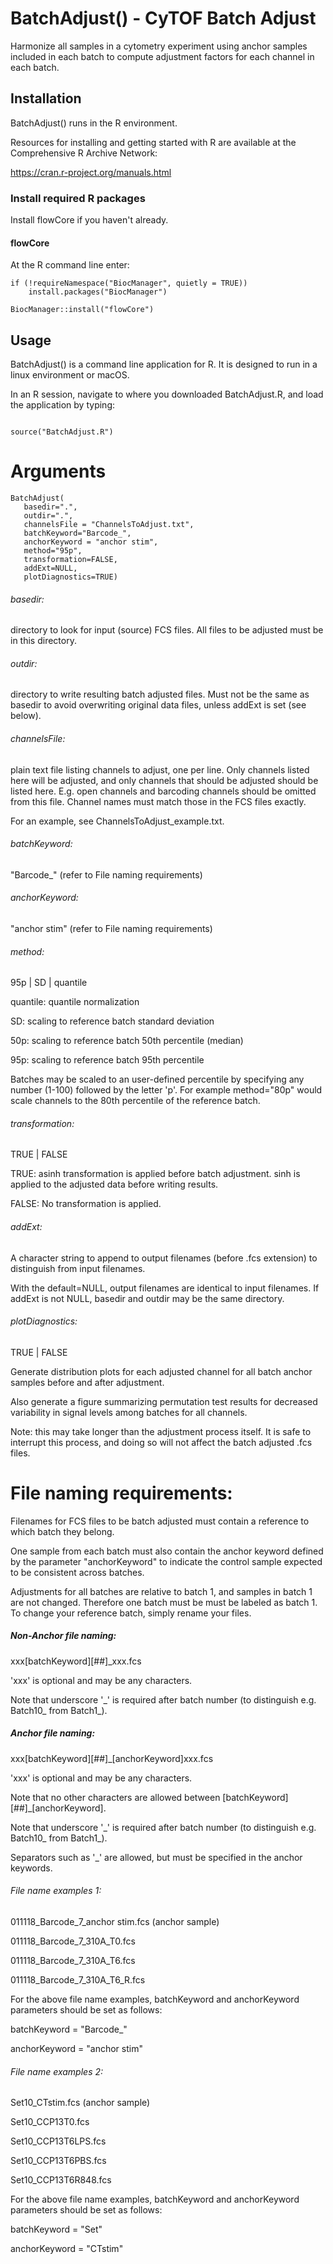 # BatchAdjust() - CyTOF Batch Adjust


Harmonize all samples in a cytometry experiment using anchor samples included in each batch to compute adjustment factors for each channel in each batch.



## Installation

BatchAdjust()   runs in the R environment.

Resources for installing and getting started with R are available at the Comprehensive R Archive Network:

https://cran.r-project.org/manuals.html




### Install required R packages

Install flowCore if you haven't already.


#### flowCore
At the R command line enter:
```
if (!requireNamespace("BiocManager", quietly = TRUE))
    install.packages("BiocManager")

BiocManager::install("flowCore")
```



## Usage

BatchAdjust() is a command line application for R. It is designed to run in a linux environment or macOS.

In an R session, navigate to where you downloaded BatchAdjust.R, and load the application by typing:

```

source("BatchAdjust.R")

```



# Arguments

```
BatchAdjust(
   basedir=".",
   outdir=".",
   channelsFile = "ChannelsToAdjust.txt",
   batchKeyword="Barcode_",
   anchorKeyword = "anchor stim",
   method="95p",
   transformation=FALSE,
   addExt=NULL,
   plotDiagnostics=TRUE)
```



###### basedir: 
directory to look for input (source) FCS files. All files to be adjusted must be in this directory.

###### outdir:  
directory to write resulting batch adjusted files. Must not be the same as basedir to avoid overwriting original data files, unless addExt is set (see below). 


###### channelsFile: 
plain text file listing channels to adjust, one per line. 
Only channels listed here will be adjusted, and only channels that should be adjusted should be listed here. E.g. open channels and barcoding channels should be omitted from this file. 
Channel names must match those in the FCS files exactly.

For an example, see ChannelsToAdjust\_example.txt.

###### batchKeyword:
"Barcode\_" (refer to File naming requirements)

###### anchorKeyword:
"anchor stim" (refer to File naming requirements)


###### method:
95p | SD | quantile

quantile: quantile normalization

SD: scaling to reference batch standard deviation

50p: scaling to reference batch 50th percentile (median)

95p: scaling to reference batch 95th percentile

Batches may be scaled to an user-defined percentile by specifying any number (1-100) followed by the letter 'p'. For example method="80p" would scale channels to the 80th percentile of the reference batch.


###### transformation:
 TRUE | FALSE

TRUE: asinh transformation is applied before batch adjustment. sinh is applied to the adjusted data before writing results.

FALSE: No transformation is applied.


###### addExt:
A character string to append to output filenames (before .fcs extension) to distinguish from input filenames.

With the default=NULL, output filenames are identical to input filenames.
If addExt is not NULL, basedir and outdir may be the same directory.


###### plotDiagnostics:
 TRUE | FALSE

Generate distribution plots for each adjusted channel for all batch anchor samples before and after adjustment.

Also generate a figure summarizing permutation test results for decreased variability in signal levels among batches for all channels.

Note: this may take longer than the adjustment process itself. It is safe to interrupt this process, and doing so will not affect the batch adjusted .fcs files.




# File naming requirements:

Filenames for FCS files to be batch adjusted must contain a reference to which batch they belong.

One sample from each batch must also contain the anchor keyword defined by the parameter "anchorKeyword" to indicate the control sample expected to be consistent across batches.

Adjustments for all batches are relative to batch 1, and samples in batch 1 are not changed. Therefore one batch must be must be labeled as batch 1. To change your reference batch, simply rename your files.




##### Non-Anchor file naming:   
xxx[batchKeyword][##]\_xxx.fcs

'xxx' is optional and may be any characters.

Note that underscore '\_' is required after batch number (to distinguish e.g. Batch10\_ from Batch1\_).



##### Anchor file naming:   
xxx[batchKeyword][##]\_[anchorKeyword]xxx.fcs

'xxx' is optional and may be any characters.

Note that no other characters are allowed between [batchKeyword][##]\_[anchorKeyword].

Note that underscore '\_' is required after batch number (to distinguish e.g. Batch10\_ from Batch1\_).

Separators such as '\_' are allowed, but must be specified in the anchor keywords.





###### File name examples 1:

011118\_Barcode\_7\_anchor stim.fcs (anchor sample)

011118\_Barcode\_7\_310A\_T0.fcs

011118\_Barcode\_7\_310A\_T6.fcs

011118\_Barcode\_7\_310A\_T6\_R.fcs



For the above file name examples, batchKeyword and anchorKeyword parameters should be set as follows:

batchKeyword = "Barcode\_"

anchorKeyword = "anchor stim"





###### File name examples 2:

Set10\_CTstim.fcs (anchor sample)

Set10\_CCP13T0.fcs

Set10\_CCP13T6LPS.fcs

Set10\_CCP13T6PBS.fcs

Set10\_CCP13T6R848.fcs



For the above file name examples, batchKeyword and anchorKeyword parameters should be set as follows:

batchKeyword = "Set"

anchorKeyword = "CTstim"










